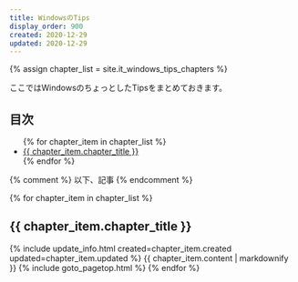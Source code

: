 ```yaml
---
title: WindowsのTips
display_order: 900
created: 2020-12-29
updated: 2020-12-29
---
```

{% assign chapter_list = site.it_windows_tips_chapters %}

ここではWindowsのちょっとしたTipsをまとめておきます。

## <a name="index">目次</a>

<ul>
{% for chapter_item in chapter_list %}
<li><a href="#{{ chapter_item.chapter_id }}">{{ chapter_item.chapter_title }}</a></li>
{% endfor %}
</ul>

{% comment %} 以下、記事 {% endcomment %}

{% for chapter_item in chapter_list %}
## <a name="{{ chapter_item.chapter_id }}">{{ chapter_item.chapter_title }}</a>
{% include update_info.html created=chapter_item.created updated=chapter_item.updated %}
{{ chapter_item.content | markdownify }}
{% include goto_pagetop.html %}
{% endfor %}
